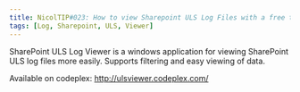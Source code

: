 ```yaml
---
title: NicolTIP#023: How to view Sharepoint ULS Log Files with a free tool
tags: [Log, Sharepoint, ULS, Viewer]
---
```

<p>SharePoint ULS Log Viewer is a windows application for viewing SharePoint ULS log files more easily. Supports filtering and easy viewing of data.</p>  <p>Available on codeplex: <a title="http://ulsviewer.codeplex.com/" href="http://ulsviewer.codeplex.com/">http://ulsviewer.codeplex.com/</a></p>
